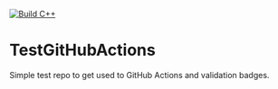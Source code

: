 [![Build C++](https://github.com/collinsjacob127/TestGitHubActions/actions/workflows/main.yml/badge.svg?branch=main)](https://github.com/collinsjacob127/TestGitHubActions/actions/workflows/main.yml)

# TestGitHubActions

Simple test repo to get used to GitHub Actions and validation badges.
